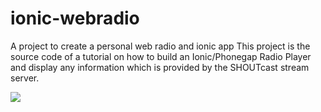 # ionic-webradio
A project to create a personal web radio and ionic app
This project is the source code of a tutorial on how to build an Ionic/Phonegap Radio Player and display any information which is provided by the SHOUTcast stream server.

[![](https://mermaid.ink/img/eyJjb2RlIjoiZ3JhcGggVERcbiAgQShXaW5hbXApIC0tPkIoU2hvdXRjYXN0KVxuICBCIC0tPkMoTmdyb2spXG4gIEMgLS0-RShJb25pYyBBcHApXG4gIEMgLS0-RihJb25pYyBBcHApIiwibWVybWFpZCI6eyJ0aGVtZSI6ImRlZmF1bHQifSwidXBkYXRlRWRpdG9yIjpmYWxzZX0)](https://mermaid-js.github.io/mermaid-live-editor/#/edit/eyJjb2RlIjoiZ3JhcGggVERcbiAgQShXaW5hbXApIC0tPkIoU2hvdXRjYXN0KVxuICBCIC0tPkMoTmdyb2spXG4gIEMgLS0-RShJb25pYyBBcHApXG4gIEMgLS0-RihJb25pYyBBcHApIiwibWVybWFpZCI6eyJ0aGVtZSI6ImRlZmF1bHQifSwidXBkYXRlRWRpdG9yIjpmYWxzZX0)
